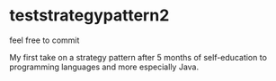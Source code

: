 # teststrategypattern2
feel free to commit

My first take on a strategy pattern after 5 months of self-education to programming languages and more especially Java.

